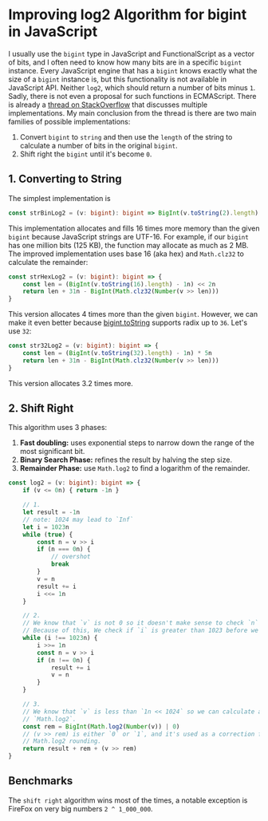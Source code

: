 # Improving log2 Algorithm for bigint in JavaScript

I usually use the `bigint` type in JavaScript and FunctionalScript as a vector of bits, and I often need to know how many bits are in a specific `bigint` instance. Every JavaScript engine that has a `bigint` knows exactly what the size of a `bigint` instance is, but this functionality is not available in JavaScript API. Neither `log2`, which should return a number of bits minus `1`. Sadly, there is not even a proposal for such functions in ECMAScript. There is already a [thread on StackOverflow](https://stackoverflow.com/questions/54758130/how-to-obtain-the-amount-of-bits-of-a-bigint) that discusses multiple implementations. My main conclusion from the thread is there are two main families of possible implementations:

1. Convert `bigint` to `string` and then use the `length` of the string to calculate a number of bits in the original `bigint`.
2. Shift right the `bigint` until it's become `0`.

## 1. Converting to String

The simplest implementation is 

```ts
const strBinLog2 = (v: bigint): bigint => BigInt(v.toString(2).length) - 1n
```

This implementation allocates and fills 16 times more memory than the given `bigint` because JavaScript strings are UTF-16. For example, if our `bigint` has one million bits (125 KB), the function may allocate as much as 2 MB. The improved implementation uses base 16 (aka hex) and `Math.clz32` to calculate the remainder:

```ts
const strHexLog2 = (v: bigint): bigint => {
    const len = (BigInt(v.toString(16).length) - 1n) << 2n
    return len + 31n - BigInt(Math.clz32(Number(v >> len)))
}
```

This version allocates 4 times more than the given `bigint`. However, we can make it even better because [bigint.toString](https://developer.mozilla.org/en-US/docs/Web/JavaScript/Reference/Global_Objects/BigInt/toString#parameters) supports radix up to `36`. Let's use `32`:

```ts
const str32Log2 = (v: bigint): bigint => {
    const len = (BigInt(v.toString(32).length) - 1n) * 5n
    return len + 31n - BigInt(Math.clz32(Number(v >> len)))
}
```

This version allocates 3.2 times more.

## 2. Shift Right

This algorithm uses 3 phases:

1. **Fast doubling:** uses exponential steps to narrow down the range of the most significant bit.
2. **Binary Search Phase:** refines the result by halving the step size.
3. **Remainder Phase:** use `Math.log2` to find a logarithm of the remainder.

```ts
const log2 = (v: bigint): bigint => {
    if (v <= 0n) { return -1n }

    // 1.
    let result = -1n
    // note: 1024 may lead to `Inf`
    let i = 1023n
    while (true) {
        const n = v >> i
        if (n === 0n) {
            // overshot
            break
        }
        v = n
        result += i
        i <<= 1n
    }

    // 2.
    // We know that `v` is not 0 so it doesn't make sense to check `n` when `i` is 0.
    // Because of this, We check if `i` is greater than 1023 before we divide it by 2.
    while (i !== 1023n) {
        i >>= 1n
        const n = v >> i
        if (n !== 0n) {
            result += i
            v = n
        }
    }

    // 3.
    // We know that `v` is less than `1n << 1024` so we can calculate a remainder using
    // `Math.log2`.
    const rem = BigInt(Math.log2(Number(v)) | 0)
    // (v >> rem) is either `0` or `1`, and it's used as a correction for
    // Math.log2 rounding.
    return result + rem + (v >> rem)
}
```

## Benchmarks

The `shift right` algorithm wins most of the times, a notable exception is FireFox on very big numbers `2 ^ 1_000_000`. 
